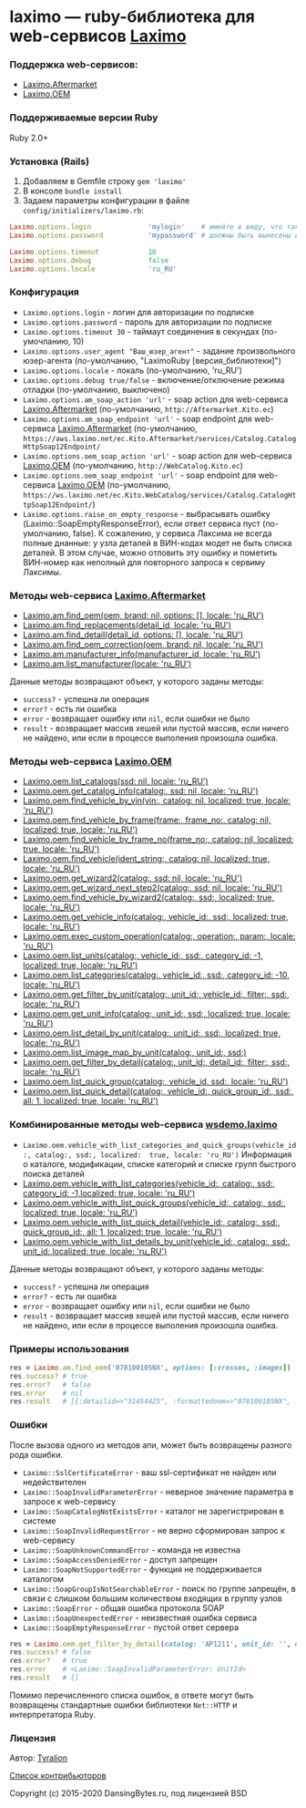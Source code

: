 # laximo — ruby-библиотека для web-сервисов [Laximo](http://laximo.net)

### Поддержка web-сервисов:
  * [Laximo.Aftermarket](http://laximo.net/index.php/%D0%A1%D0%BB%D1%83%D0%B6%D0%B5%D0%B1%D0%BD%D0%B0%D1%8F:%D0%9C%D0%BE%D0%B9_%D1%8F%D0%B7%D1%8B%D0%BA/:Laximo_Web-services:AM:Laximo.Aftermarket)
  * [Laximo.OЕМ](http://laximo.net/index.php/%D0%A1%D0%BB%D1%83%D0%B6%D0%B5%D0%B1%D0%BD%D0%B0%D1%8F:%D0%9C%D0%BE%D0%B9_%D1%8F%D0%B7%D1%8B%D0%BA/:Laximo_Web-services:OEM:Laximo.OEM)

### Поддерживаемые версии Ruby
Ruby 2.0+

### Установка (Rails)
1. Добавляем в Gemfile строку `gem 'laximo'`
2. В консоле `bundle install`
3. Задаем параметры конфигурации в файле `config/initializers/laximo.rb`:
```ruby
Laximo.options.login              'mylogin'    # имейте в виду, что такие параметры
Laximo.options.password           'mypassword' # должны быть вынесены в переменные окружения

Laximo.options.timeout            10
Laximo.options.debug              false
Laximo.options.locale             'ru_RU'
```

### Конфигурация
  * `Laximo.options.login` - логин для авторизации по подписке
  * `Laximo.options.password` - пароль для авторизации по подписке
  * `Laximo.options.timeout 30` - таймаут соединения в секундах (по-умочланию, 10)
  * `Laximo.options.user_agent "Ваш_юзер_агент"` - задание произвольного юзер-агента (по-умолчанию, "LaximoRuby [версия_библиотеки]")
  * `Laximo.options.locale` - локаль (по-умолчанию, 'ru_RU')
  * `Laximo.options.debug true/false` - включение/отключение режима отладки (по-умолчанию, выключено)
  * `Laximo.options.am_soap_action 'url'` - soap action для web-сервиса [Laximo.Aftermarket](http://laximo.net/index.php/Laximo_Web-services:AM:Laximo.Aftermarket) (по-умолчанию, `http://Aftermarket.Kito.ec`)
  * `Laximo.options.am_soap_endpoint 'url'` - soap endpoint для web-сервиса [Laximo.Aftermarket](http://laximo.net/index.php/Laximo_Web-services:AM:Laximo.Aftermarket) (по-умолчанию, `https://aws.laximo.net/ec.Kito.Aftermarket/services/Catalog.CatalogHttpSoap12Endpoint/`
  * `Laximo.options.oem_soap_action 'url'` - soap action для web-сервиса [Laximo.OEM](http://laximo.net/index.php/Laximo_Web-services:OEM:Laximo.OEM) (по-умолчанию, `http://WebCatalog.Kito.ec`)
  * `Laximo.options.oem_soap_endpoint 'url'` - soap endpoint для web-сервиса [Laximo.OEM](http://laximo.net/index.php/Laximo_Web-services:OEM:Laximo.OEM) (по-умолчанию, `https://ws.laximo.net/ec.Kito.WebCatalog/services/Catalog.CatalogHttpSoap12Endpoint/`)
  * `Laximo.options.raise_on_empty_response` - выбрасывать ошибку (Laximo::SoapEmptyResponseError), если ответ сервиса пуст (по-умолчанию, false). К сожалению, у сервиса Лаксима не всегда полные днанные: у узла деталей в ВИН-кодах модет не быть списка деталей. В этом случае, можно отловить эту ошибку и пометить ВИН-номер как неполный для повторного запроса к сервиму Лаксимы.

### Методы web-сервиса [Laximo.Aftermarket](https://laximo.ru/am/)
  * [Laximo.am.find_oem(oem, brand: nil, options: [], locale: 'ru_RU')](http://wiki.technologytrade.ru/index.php/Laximo_Web-services:AM:FindOEM)
  * [Laximo.am.find_replacements(detail_id, locale: 'ru_RU')](http://wiki.technologytrade.ru/index.php/Laximo_Web-services:AM:FindReplacements)
  * [Laximo.am.find_detail(detail_id, options: [], locale: 'ru_RU')](http://wiki.technologytrade.ru/index.php/Laximo_Web-services:AM:FindDetail)
  * [Laximo.am.find_oem_correction(oem, brand: nil, locale: 'ru_RU')](http://wiki.technologytrade.ru/index.php/Laximo_Web-services:AM:FindOEMCorrection)
  * [Laximo.am.manufacturer_info(manufacturer_id, locale: 'ru_RU')](http://wiki.technologytrade.ru/index.php/Laximo_Web-services:AM:ManufacturerInfo)
  * [Laximo.am.list_manufacturer(locale: 'ru_RU')](http://wiki.technologytrade.ru/index.php/Laximo_Web-services:AM/ListManufacturer)

Данные методы возвращают объект, у которого заданы методы:

  * `success?` - успешна ли операция
  * `error?` - есть ли ошибка
  * `error` - возвращает ошибку или `nil`, если ошибки не было
  * `result` - возвращает массив хешей или пустой массив, если ничего не найдено, или если в процессе выполения произошла ошибка.

### Методы web-сервиса [Laximo.OEM](https://laximo.ru/oem/)
  * [Laximo.oem.list_catalogs(ssd: nil, locale: 'ru_RU')](http://wiki.technologytrade.ru/index.php/Laximo_Web-services:OEM:ListCatalogs)
  * [Laximo.oem.get_catalog_info(catalog:, ssd: nil, locale: 'ru_RU')](http://wiki.technologytrade.ru/index.php/Laximo_Web-services:OEM:GetCatalogInfo)
  * [Laximo.oem.find_vehicle_by_vin(vin:, catalog: nil, localized: true, locale: 'ru_RU')](http://wiki.technologytrade.ru/index.php/Laximo_Web-services:OEM:FindVehicleByVIN)
  * [Laximo.oem.find_vehicle_by_frame(frame:, frame_no:, catalog: nil, localized: true, locale: 'ru_RU')](http://wiki.technologytrade.ru/index.php/Laximo_Web-services:OEM:FindVehicleByFrame)
  * [Laximo.oem.find_vehicle_by_frame_no(frame_no:, catalog: nil, localized: true, locale: 'ru_RU')](http://wiki.technologytrade.ru/index.php/Laximo_Web-services:OEM:FindVehicleByFrameNo)
  * [Laximo.oem.find_vehicle(ident_string:, catalog: nil, localized: true, locale: 'ru_RU')](http://wiki.technologytrade.ru/index.php/Laximo_Web-services:OEM:FindVehicle)
  * [Laximo.oem.get_wizard2(catalog:, ssd: nil, locale: 'ru_RU')](http://wiki.technologytrade.ru/index.php/Laximo_Web-services:OEM:GetWizard2)
  * [Laximo.oem.get_wizard_next_step2(catalog:, ssd: nil, locale: 'ru_RU')](http://wiki.technologytrade.ru/index.php/Laximo_Web-services:OEM:GetWizardNextStep2)
  * [Laximo.oem.find_vehicle_by_wizard2(catalog:, ssd:, localized: true, locale: 'ru_RU')](http://wiki.technologytrade.ru/index.php/Laximo_Web-services:OEM:FindVehicleByWizard2)
  * [Laximo.oem.get_vehicle_info(catalog:, vehicle_id:, ssd:, localized: true, locale: 'ru_RU')](http://wiki.technologytrade.ru/index.php/Laximo_Web-services:OEM:GetVehicleInfo)
  * [Laximo.oem.exec_custom_operation(catalog:, operation:, param:, locale: 'ru_RU')](http://wiki.technologytrade.ru/index.php/Laximo_Web-services:OEM:ExecCustomOperation)
  * [Laximo.oem.list_units(catalog:, vehicle_id:, ssd:, category_id: -1, localized: true, locale: 'ru_RU')](http://wiki.technologytrade.ru/index.php/Laximo_Web-services:OEM:ListUnits)
  * [Laximo.oem.list_categories(catalog:, vehicle_id:, ssd:, category_id: -10, locale: 'ru_RU')](http://wiki.technologytrade.ru/index.php/Laximo_Web-services:OEM:ListCategories)
  * [Laximo.oem.get_filter_by_unit(catalog:, unit_id:, vehicle_id:, filter:, ssd:, locale: 'ru_RU')](http://wiki.technologytrade.ru/index.php/Laximo_Web-services:OEM:GetFilterByUnit)
  * [Laximo.oem.get_unit_info(catalog:, unit_id:, ssd:, localized: true, locale: 'ru_RU')](http://wiki.technologytrade.ru/index.php/Laximo_Web-services:OEM:GetUnitInfo)
  * [Laximo.oem.list_detail_by_unit(catalog:, unit_id:, ssd:, localized: true, locale: 'ru_RU')](http://wiki.technologytrade.ru/index.php/Laximo_Web-services:OEM:ListDetailByUnit)
  * [Laximo.oem.list_image_map_by_unit(catalog:, unit_id:, ssd:)](http://wiki.technologytrade.ru/index.php/Laximo_Web-services:OEM:ListImageMapByUnit)
  * [Laximo.oem.get_filter_by_detail(catalog:, unit_id:, detail_id:, filter:, ssd:, locale: 'ru_RU')](http://wiki.technologytrade.ru/index.php/Laximo_Web-services:OEM:GetFilterByDetail)
  * [Laximo.oem.list_quick_group(catalog:, vehicle_id, ssd:, locale: 'ru_RU')](http://wiki.technologytrade.ru/index.php/Laximo_Web-services:OEM:ListQuickGroup)
  * [Laximo.oem.list_quick_detail(catalog:, vehicle_id:, quick_group_id:, ssd:, all: 1, localized: true, locale: 'ru_RU')](http://wiki.technologytrade.ru/index.php/Laximo_Web-services:OEM:ListQuickDetail)

### Комбинированные методы web-сервиса [wsdemo.laximo](https://wsdemo.laximo.ru/)
  * `Laximo.oem.vehicle_with_list_categories_and_quick_groups(vehicle_id:, catalog:, ssd:, localized:  true, locale: 'ru_RU')`   Информация о каталоге, модификации, списке категорий и списке групп быстрого поиска деталей
  * [Laximo.oem.vehicle_with_list_categories(vehicle_id:, catalog:, ssd:, category_id: -1,localized: true, locale: 'ru_RU')](https://wsdemo.laximo.ru/index.php?task=qgroups&oem=&useApplicability=1&c=CFIAT84&vid=5182&ssd=$*KwHZ7fzGvYurq5yGiNj16YGVtbKs2tne3czfwZ-1joOPqt69zN_IipmehZi1g4Dy5uaq2dze29rd34KIldrY296ViYKD3cnSq97d3pWOjJbt08a0h4KCn4Kt3YvCxJmDm4mruZOK3NvJhY-ygoSq3NuKipHc2pOFj6rckd_Tzp-Crd3ZlICZwfyR3trc2d7a3d6CjJCVnIiEgomBiu3Sz6va2t3Z0tjai8LZjoufrNna3dYAAAAAeCpr2w$)
  * [Laximo.oem.vehicle_with_list_quick_groups(vehicle_id:, catalog:, ssd:, localized: true, locale: 'ru_RU')](https://wsdemo.laximo.ru/index.php?task=vehicle&c=CFIAT84&vid=5182&ssd=$*KwGFsaCa4df398Da1ISptd3J6e7whoWCgZCDncPp0t_T9oLhkIOU1sXC2cTp39yuurr2hYCCh4aBg97UyYaEh4LJ1d7fgZWO94KBgsnS0Mqxj5ro297ew97xgdeemMXfx9X35c_WgIeV2dPu3tj2gIfW1s2Ahs_Z0_aAzYOPksPe8YGFyNzFnaDNgoaAhYKGgYLe0MzJwNTY3tXd1rGOk_eGhoGFjoSG156F0tfD8IWGgYoAAAAAbHr5DQ$)
  * [Laximo.oem.vehicle_with_list_quick_detail(vehicle_id:, catalog:, ssd:, quick_group_id:, all: 1, localized: true, locale: 'ru_RU')](https://wsdemo.laximo.ru/index.php?task=qgroups&c=CFIAT84&vid=5182&ssd=$*KwEbLz4Ef0lpaV5ESho3K0NXd3BuGBscHw4dA113TEFNaBx_Dh0KSFtcR1p3QUIwJCRoGx4cGRgfHUBKVxgaGRxXS0BBHwsQaRwfHFdMTlQvEQR2RUBAXUBvH0kABltBWUtpe1FIHhkLR01wQEZoHhlISFMeGFFHTWgeUx0RDF1Abx8bVkJbAz5THBgeGxwYHxxATlJXXkpGQEtDSC8QDWkYGB8bEBoYSQAbTEldbhsYHxQAAAAAnyRrTQ$&gid=2)
  * [Laximo.oem.vehicle_with_list_details_by_unit(vehicle_id:, catalog:, ssd:, unit_id:,localized: true, locale: 'ru_RU')](https://wsdemo.laximo.ru/index.php?task=unit&c=CFIAT84&vid=5182&uid=38255&gid=2&cid=10301&ssd=$*KwEBNSQeZVNzc0ReUAAtMVlNbWp0AgEGBRQHGUdtVltXcgZlFAcQUkFGXUBtW1gqPj5yAQQGAwIFB1pQTQIAAwZNUVleCQwdcwJLV1xeWkIYJEwDAEtQUktqWAw7FVxcQVxzAAxJDhYRRVd1Z01XW1ADCh1sXFp0AgYNAVtTSE1VR0RsUVpTKlVIAExcUHMDS1oFCgxbcgQGTV9DRCpVTQMDAAEDAgQHWlQGQVdDXUBbWlkPJEhNQVJGQ21WWA4kSU1BUkdsUVpTKlQGR1NXWFZxWlMPJEkDAQUFHAIFSR8KEUd7UXQACgcCXxoOUkBcVV1GUHdZGg5WWlxXX1dqWQUkSAQDBwwGBwxJEwEZQXIHBAMLAAAAAGAPcDM$&coi=2&fromTask=qdetails)

Данные методы возвращают объект, у которого заданы методы:

  * `success?` - успешна ли операция
  * `error?` - есть ли ошибка
  * `error` - возвращает ошибку или `nil`, если ошибки не было
  * `result` - возвращает массив хешей или пустой массив, если ничего не найдено, или если в процессе выполения произошла ошибка.

### Примеры использования
```ruby
res = Laximo.am.find_oem('078100105NX', options: [:crosses, :images])
res.success? # true
res.error?   # false
res.error    # nil
res.result   # [{:detailid=>"31454425", :formattedoem=>"078100105NX", :manufacturer=>"SEAT", ...]
```

### Ошибки
После вызова одного из методов апи, может быть возвращены разного рода ошибки.
  * `Laximo::SslCertificateError` - ваш ssl-сертификат не найден или недействителен
  * `Laximo::SoapInvalidParameterError` - неверное значение параметра в запросе к web-сервису
  * `Laximo::SoapCatalogNotExistsError` - каталог не зарегистрирован в системе
  * `Laximo::SoapInvalidRequestError` - не верно сформирован запрос к web-сервису
  * `Laximo::SoapUnknownCommandError` - команда не известна
  * `Laximo::SoapAccessDeniedError` - доступ запрещен
  * `Laximo::SoapNotSupportedError` - функция не поддерживается каталогом
  * `Laximo::SoapGroupIsNotSearchableError` - поиск по группе запрещён, в связи с слишком большим количеством входящих в группу узлов
  * `Laximo::SoapError` - общая ошибка протокола SOAP
  * `Laximo::SoapUnexpectedError` - неизвестная ошибка сервиса
  * `Laximo::SoapEmptyResponseError` - пустой ответ сервера

```ruby
res = Laximo.oem.get_filter_by_detail(catalog: 'AP1211', unit_id: '', detail_id: '', filter: '')
res.success? # false
res.error?   # true
res.error    # <Laximo::SoapInvalidParameterError: UnitId>
res.result   # []
```

Помимо перечисленного списка ошибок, в ответе могут быть возвращены стандартные ошибки библиотеки `Net::HTTP` и интерпретатора Ruby.

### Лицензия

Автор: [Tyralion](mailto:piliaiev@gmail.com)

[Список контрибьюторов](https://github.com/dancingbytes/laximo/graphs/contributors)

Copyright (c) 2015-2020 DansingBytes.ru, под лицензией BSD
